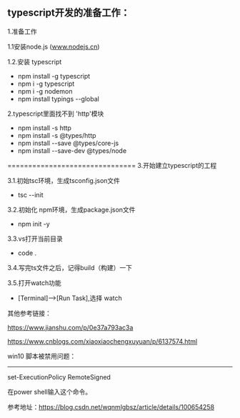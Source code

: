 typescript开发的准备工作：
---------------------------------------

1.准备工作

1.1安装node.js (www.nodejs.cn)

1.2.安装 typescript
- npm install -g typescript
- npm i -g typescript
- npm i -g nodemon
- npm install typings --global


2.typescript里面找不到 'http'模块
- npm install -s http   
- npm install -s @types/http
- npm install --save @types/core-js
- npm install --save-dev @types/node


===============================
3.开始建立typescript的工程

3.1.初始tsc环境，生成tsconfig.json文件
-   tsc  --init 

3.2.初始化 npm环境，生成package.json文件
-   npm init -y

3.3.vs打开当前目录
-   code . 

3.4.写完ts文件之后，记得build（构建）一下

3.5.打开watch功能
-  [Terminal]-->[Run Task],选择 watch 
  

其他参考链接：

https://www.jianshu.com/p/0e37a793ac3a

https://www.cnblogs.com/xiaoxiaochengxuyuan/p/6137574.html




win10 脚本被禁用问题：

------------------------------------------------

set-ExecutionPolicy RemoteSigned  

在power shell输入这个命令。

参考地址：https://blog.csdn.net/wqnmlgbsz/article/details/100654258


